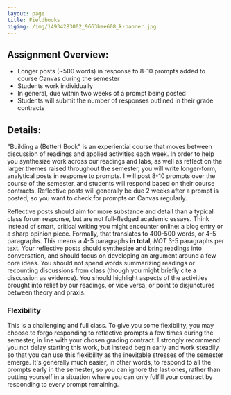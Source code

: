 ```yaml
---
layout: page
title: Fieldbooks
bigimg: /img/14934283002_9663bae608_k-banner.jpg
---
```


## Assignment Overview:

+ Longer posts (~500 words) in response to 8-10 prompts added to course Canvas during the semester
+ Students work individually
+ In general, due within two weeks of a prompt being posted
+ Students will submit the number of responses outlined in their grade contracts

## Details:

"Building a (Better) Book" is an experiential course that moves between discussion of readings and applied activities each week. In order to help you synthesize work across our readings and labs, as well as reflect on the larger themes raised throughout the semester, you will write longer-form, analytical posts in response to prompts. I will post 8-10 prompts over the course of the semester, and students will respond based on their course contracts. Reflective posts will generally be due 2 weeks after a prompt is posted, so you want to check for prompts on Canvas regularly.

Reflective posts should aim for more substance and detail than a typical class forum response, but are not full-fledged academic essays. Think instead of smart, critical writing you might encounter online: a blog entry or a sharp opinion piece. Formally, that translates to 400-500 words, or 4-5 paragraphs. This means a 4-5 paragraphs **in total**, *NOT* 3-5 paragraphs per text. Your reflective posts should synthesize and bring readings into conversation, and should focus on developing an argument around a few core ideas. You should not spend words summarizing readings or recounting discussions from class (though you might briefly cite a discussion as evidence). You should highlight aspects of the activities brought into relief by our readings, or vice versa, or point to disjunctures between theory and praxis. 

### Flexibility

This is a challenging and full class. To give you some flexibility, you may choose to forgo responding to reflective prompts a few times during the semester, in line with your chosen grading contract. I strongly recommend you not delay starting this work, but instead begin early and work steadily so that you can use this flexibility as the inevitable stresses of the semester emerge. It's generally much easier, in other words, to respond to all the prompts early in the semester, so you can ignore the last ones, rather than putting yourself in a situation where you can only fulfill your contract by responding to every prompt remaining. 